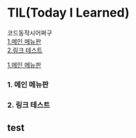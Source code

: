 # TIL(Today I Learned)

코드동작시어쩌구<br>
[1.메인 메뉴판](#1-메인-메뉴판)<br>
[2.링크 테스트](#2-링크-테스트)

[1.메인 메뉴판](#1-메인-메뉴판)
### 1. 메인 메뉴판

### 2. 링크 테스트
## test